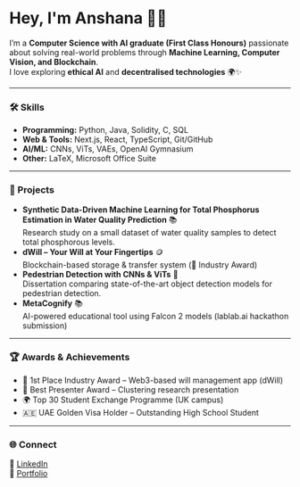 # Hey, I'm Anshana 👩‍💻

I’m a **Computer Science with AI graduate (First Class Honours)** passionate about solving real-world problems through **Machine Learning, Computer Vision, and Blockchain**.  
I love exploring **ethical AI** and **decentralised technologies** 🌍✨  

---

### 🛠️ Skills
- **Programming:** Python, Java, Solidity, C, SQL  
- **Web & Tools:** Next.js, React, TypeScript, Git/GitHub  
- **AI/ML:** CNNs, ViTs, VAEs, OpenAI Gymnasium  
- **Other:** LaTeX, Microsoft Office Suite  

---

### 📂 Projects
- **Synthetic Data-Driven Machine Learning for Total Phosphorus Estimation in Water Quality Prediction** 📚  
  Research study on a small dataset of water quality samples to detect total phosphorous levels. 
- **dWill – Your Will at Your Fingertips** 🪙  
  Blockchain-based storage & transfer system (🥇 Industry Award)  
- **Pedestrian Detection with CNNs & ViTs** 🚦  
  Dissertation comparing state-of-the-art object detection models for pedestrian detection.
- **MetaCognify** 📚  
  AI-powered educational tool using Falcon 2 models (lablab.ai hackathon submission)

---

### 🏆 Awards & Achievements
- 🥇 1st Place Industry Award – Web3-based will management app (dWill)  
- 🎤 Best Presenter Award – Clustering research presentation  
- 🌍 Top 30 Student Exchange Programme (UK campus)  
- 🇦🇪 UAE Golden Visa Holder – Outstanding High School Student  

---

### 🌐 Connect
🔗 [LinkedIn](https://linkedin.com/in/anshana-manoharan)  
💼 [Portfolio](#)  
